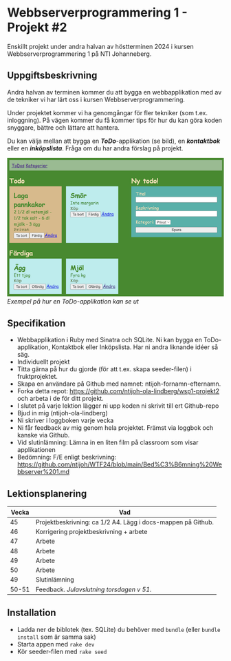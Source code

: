 # Webbserverprogrammering 1 - Projekt #2
Enskillt projekt under andra halvan av höstterminen 2024 i kursen Webbserverprogrammering 1 på NTI Johanneberg.

## Uppgiftsbeskrivning
Andra halvan av terminen kommer du att bygga en webbapplikation med av de tekniker vi har lärt oss i kursen Webbserverprogrammering.

Under projektet kommer vi ha genomgångar för fler tekniker (som t.ex. inloggning). På vägen kommer du få kommer tips för hur du kan göra koden snyggare, bättre och lättare att hantera.

Du kan välja mellan att bygga en ___ToDo___-applikation (se bild), en ___kontaktbok___ eller en ___inköpslista___. Fråga om du har andra förslag på projekt.

![Exempel på ToDo applikation](docs/img/todo-app.png)  
*Exempel på hur en ToDo-applikation kan se ut*

## Specifikation
- Webbapplikation i Ruby med Sinatra och SQLite. Ni kan bygga en ToDo-applikation, Kontaktbok eller Inköpslista. Har ni andra liknande idéer så säg.
- Individuellt projekt
- Titta gärna på hur du gjorde (för att t.ex. skapa seeder-filen) i fruktprojektet.
- Skapa en användare på Github med namnet: ntijoh-fornamn-efternamn.
- Forka detta repot: https://github.com/ntijoh-ola-lindberg/wsp1-projekt2 och arbeta i de för ditt projekt.
- I slutet på varje lektion lägger ni upp koden ni skrivit till ert Github-repo
- Bjud in mig (ntijoh-ola-lindberg)
- Ni skriver i loggboken varje vecka
- Ni får feedback av mig genom hela projektet. Främst via loggbok och kanske via Github.
- Vid slutinlämning: Lämna in en liten film på classroom som visar applikationen
- Bedömning: F/E enligt beskrivning: https://github.com/ntijoh/WTF24/blob/main/Bed%C3%B6mning%20Webbserver%201.md

## Lektionsplanering

| Vecka 	| Vad                                    	    |
|-------	|---------------------------------------------|
| 45     	| Projektbeskrivning: ca 1/2 A4. Lägg i docs-mappen på Github.              |
| 46     	| Korrigering projektbeskrivning + arbete     |
| 47     	| Arbete                                 	    |
| 48   	  | Arbete                              	      |
| 49     	| Arbete                                 	    |
| 50     	| Arbete                                 	    |
| 49    	| Slutinlämning                               |
| 50-51   | Feedback.  _Julavslutning  torsdagen v 51_. |

## Installation

- Ladda ner de biblotek (tex. SQLite) du behöver med `bundle` (eller `bundle install` som är samma sak)
- Starta appen med `rake dev`
- Kör seeder-filen med `rake seed`